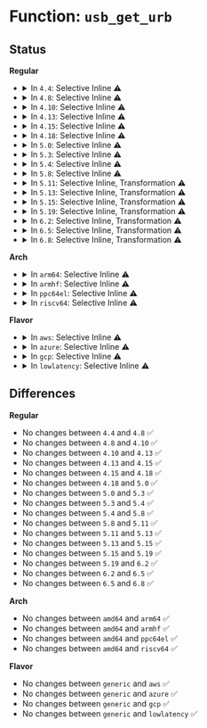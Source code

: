 # Function: <code>usb_get_urb</code>

## Status
<b>Regular</b>
<ul>
<li>
<details>
<summary>In <code>4.4</code>: Selective Inline ⚠️</summary>

```c
struct urb *usb_get_urb(struct urb *urb);
```

**Collision:** Unique Global

**Inline:** Selective

**Transformation:** False

**Instances:**

```
In drivers/usb/core/urb.c (ffffffff8160ff74)
Location: drivers/usb/core/urb.c:107
Inline: True
Inline callers:
  - drivers/usb/core/urb.c:usb_anchor_urb
  - drivers/usb/core/urb.c:usb_poison_anchored_urbs
  - drivers/usb/core/urb.c:usb_kill_anchored_urbs
  - drivers/usb/core/urb.c:usb_get_from_anchor
Direct callers:
  - drivers/usb/core/hcd.c:usb_hcd_submit_urb
  - drivers/usb/core/hcd.c:usb_hcd_flush_endpoint
  - drivers/usb/core/hcd.c:usb_hcd_flush_endpoint
  - drivers/usb/core/devio.c:destroy_async
  - drivers/usb/core/devio.c:async_completed
  - drivers/usb/core/devio.c:usbdev_do_ioctl
```
**Symbols:**

```
ffffffff81610af0-ffffffff81610b42: usb_get_urb (STB_GLOBAL)
```
</details>
</li>
<li>
<details>
<summary>In <code>4.8</code>: Selective Inline ⚠️</summary>

```c
struct urb *usb_get_urb(struct urb *urb);
```

**Collision:** Unique Global

**Inline:** Selective

**Transformation:** False

**Instances:**

```
In drivers/usb/core/urb.c (ffffffff8167076d)
Location: drivers/usb/core/urb.c:107
Inline: True
Inline callers:
  - drivers/usb/core/urb.c:usb_get_from_anchor
  - drivers/usb/core/urb.c:usb_poison_anchored_urbs
  - drivers/usb/core/urb.c:usb_kill_anchored_urbs
  - drivers/usb/core/urb.c:usb_anchor_urb
Direct callers:
  - drivers/usb/core/hcd.c:usb_hcd_flush_endpoint
  - drivers/usb/core/hcd.c:usb_hcd_flush_endpoint
  - drivers/usb/core/hcd.c:usb_hcd_submit_urb
  - drivers/usb/core/devio.c:usbdev_do_ioctl
  - drivers/usb/core/devio.c:destroy_async
  - drivers/usb/core/devio.c:async_completed
```
**Symbols:**

```
ffffffff816706e0-ffffffff81670733: usb_get_urb (STB_GLOBAL)
```
</details>
</li>
<li>
<details>
<summary>In <code>4.10</code>: Selective Inline ⚠️</summary>

```c
struct urb *usb_get_urb(struct urb *urb);
```

**Collision:** Unique Global

**Inline:** Selective

**Transformation:** False

**Instances:**

```
In drivers/usb/core/urb.c (ffffffff8169e41d)
Location: drivers/usb/core/urb.c:110
Inline: True
Inline callers:
  - drivers/usb/core/urb.c:usb_get_from_anchor
  - drivers/usb/core/urb.c:usb_poison_anchored_urbs
  - drivers/usb/core/urb.c:usb_kill_anchored_urbs
  - drivers/usb/core/urb.c:usb_anchor_urb
Direct callers:
  - drivers/usb/core/hcd.c:usb_hcd_flush_endpoint
  - drivers/usb/core/hcd.c:usb_hcd_flush_endpoint
  - drivers/usb/core/hcd.c:usb_hcd_submit_urb
  - drivers/usb/core/devio.c:usbdev_do_ioctl
  - drivers/usb/core/devio.c:destroy_async
  - drivers/usb/core/devio.c:async_completed
```
**Symbols:**

```
ffffffff8169e390-ffffffff8169e3e3: usb_get_urb (STB_GLOBAL)
```
</details>
</li>
<li>
<details>
<summary>In <code>4.13</code>: Selective Inline ⚠️</summary>

```c
struct urb *usb_get_urb(struct urb *urb);
```

**Collision:** Unique Global

**Inline:** Selective

**Transformation:** False

**Instances:**

```
In drivers/usb/core/urb.c (ffffffff816b35bd)
Location: drivers/usb/core/urb.c:110
Inline: True
Inline callers:
  - drivers/usb/core/urb.c:usb_get_from_anchor
  - drivers/usb/core/urb.c:usb_poison_anchored_urbs
  - drivers/usb/core/urb.c:usb_kill_anchored_urbs
  - drivers/usb/core/urb.c:usb_anchor_urb
Direct callers:
  - drivers/usb/core/hcd.c:usb_hcd_flush_endpoint
  - drivers/usb/core/hcd.c:usb_hcd_flush_endpoint
  - drivers/usb/core/hcd.c:usb_hcd_submit_urb
  - drivers/usb/core/devio.c:usbdev_do_ioctl
  - drivers/usb/core/devio.c:destroy_async
  - drivers/usb/core/devio.c:async_completed
```
**Symbols:**

```
ffffffff816b2a20-ffffffff816b2a36: usb_get_urb (STB_GLOBAL)
```
</details>
</li>
<li>
<details>
<summary>In <code>4.15</code>: Selective Inline ⚠️</summary>

```c
struct urb *usb_get_urb(struct urb *urb);
```

**Collision:** Unique Global

**Inline:** Selective

**Transformation:** False

**Instances:**

```
In drivers/usb/core/urb.c (ffffffff8171ee9d)
Location: drivers/usb/core/urb.c:110
Inline: True
Inline callers:
  - drivers/usb/core/urb.c:usb_get_from_anchor
  - drivers/usb/core/urb.c:usb_poison_anchored_urbs
  - drivers/usb/core/urb.c:usb_kill_anchored_urbs
  - drivers/usb/core/urb.c:usb_anchor_urb
Direct callers:
  - drivers/usb/core/hcd.c:usb_hcd_flush_endpoint
  - drivers/usb/core/hcd.c:usb_hcd_flush_endpoint
  - drivers/usb/core/hcd.c:usb_hcd_submit_urb
  - drivers/usb/core/devio.c:usbdev_do_ioctl
  - drivers/usb/core/devio.c:destroy_async
  - drivers/usb/core/devio.c:async_completed
```
**Symbols:**

```
ffffffff8171ee50-ffffffff8171ee6e: usb_get_urb (STB_GLOBAL)
```
</details>
</li>
<li>
<details>
<summary>In <code>4.18</code>: Selective Inline ⚠️</summary>

```c
struct urb *usb_get_urb(struct urb *urb);
```

**Collision:** Unique Global

**Inline:** Selective

**Transformation:** False

**Instances:**

```
In drivers/usb/core/urb.c (ffffffff8175db1d)
Location: drivers/usb/core/urb.c:110
Inline: True
Inline callers:
  - drivers/usb/core/urb.c:usb_get_from_anchor
  - drivers/usb/core/urb.c:usb_poison_anchored_urbs
  - drivers/usb/core/urb.c:usb_kill_anchored_urbs
  - drivers/usb/core/urb.c:usb_anchor_urb
Direct callers:
  - drivers/usb/core/hcd.c:usb_hcd_flush_endpoint
  - drivers/usb/core/hcd.c:usb_hcd_flush_endpoint
  - drivers/usb/core/hcd.c:usb_hcd_submit_urb
  - drivers/usb/core/devio.c:usbdev_do_ioctl
  - drivers/usb/core/devio.c:destroy_async
  - drivers/usb/core/devio.c:async_completed
```
**Symbols:**

```
ffffffff8175d8e0-ffffffff8175d8fd: usb_get_urb (STB_GLOBAL)
```
</details>
</li>
<li>
<details>
<summary>In <code>5.0</code>: Selective Inline ⚠️</summary>

```c
struct urb *usb_get_urb(struct urb *urb);
```

**Collision:** Unique Global

**Inline:** Selective

**Transformation:** False

**Instances:**

```
In drivers/usb/core/urb.c (ffffffff817821fd)
Location: drivers/usb/core/urb.c:110
Inline: True
Inline callers:
  - drivers/usb/core/urb.c:usb_get_from_anchor
  - drivers/usb/core/urb.c:usb_poison_anchored_urbs
  - drivers/usb/core/urb.c:usb_kill_anchored_urbs
  - drivers/usb/core/urb.c:usb_anchor_urb
Direct callers:
  - drivers/usb/core/hcd.c:usb_hcd_flush_endpoint
  - drivers/usb/core/hcd.c:usb_hcd_flush_endpoint
  - drivers/usb/core/hcd.c:usb_hcd_submit_urb
  - drivers/usb/core/devio.c:usbdev_do_ioctl
  - drivers/usb/core/devio.c:destroy_async
  - drivers/usb/core/devio.c:async_completed
```
**Symbols:**

```
ffffffff817821b0-ffffffff817821cd: usb_get_urb (STB_GLOBAL)
```
</details>
</li>
<li>
<details>
<summary>In <code>5.3</code>: Selective Inline ⚠️</summary>

```c
struct urb *usb_get_urb(struct urb *urb);
```

**Collision:** Unique Global

**Inline:** Selective

**Transformation:** False

**Instances:**

```
In drivers/usb/core/urb.c (ffffffff817c06a0)
Location: drivers/usb/core/urb.c:109
Inline: True
Inline callers:
  - drivers/usb/core/urb.c:usb_get_from_anchor
  - drivers/usb/core/urb.c:usb_poison_anchored_urbs
  - drivers/usb/core/urb.c:usb_kill_anchored_urbs
  - drivers/usb/core/urb.c:usb_anchor_urb
Direct callers:
  - drivers/usb/core/hcd.c:usb_hcd_flush_endpoint
  - drivers/usb/core/hcd.c:usb_hcd_flush_endpoint
  - drivers/usb/core/hcd.c:usb_hcd_submit_urb
  - drivers/usb/core/devio.c:usbdev_do_ioctl
  - drivers/usb/core/devio.c:destroy_async
  - drivers/usb/core/devio.c:async_completed
```
**Symbols:**

```
ffffffff817c0650-ffffffff817c066c: usb_get_urb (STB_GLOBAL)
```
</details>
</li>
<li>
<details>
<summary>In <code>5.4</code>: Selective Inline ⚠️</summary>

```c
struct urb *usb_get_urb(struct urb *urb);
```

**Collision:** Unique Global

**Inline:** Selective

**Transformation:** False

**Instances:**

```
In drivers/usb/core/urb.c (ffffffff817f1020)
Location: drivers/usb/core/urb.c:110
Inline: True
Inline callers:
  - drivers/usb/core/urb.c:usb_get_from_anchor
  - drivers/usb/core/urb.c:usb_poison_anchored_urbs
  - drivers/usb/core/urb.c:usb_kill_anchored_urbs
  - drivers/usb/core/urb.c:usb_anchor_urb
Direct callers:
  - drivers/usb/core/hcd.c:usb_hcd_flush_endpoint
  - drivers/usb/core/hcd.c:usb_hcd_flush_endpoint
  - drivers/usb/core/hcd.c:usb_hcd_submit_urb
  - drivers/usb/core/devio.c:usbdev_do_ioctl
  - drivers/usb/core/devio.c:destroy_async
  - drivers/usb/core/devio.c:async_completed
```
**Symbols:**

```
ffffffff817f0fd0-ffffffff817f0fec: usb_get_urb (STB_GLOBAL)
```
</details>
</li>
<li>
<details>
<summary>In <code>5.8</code>: Selective Inline ⚠️</summary>

```c
struct urb *usb_get_urb(struct urb *urb);
```

**Collision:** Unique Global

**Inline:** Selective

**Transformation:** False

**Instances:**

```
In drivers/usb/core/urb.c (ffffffff818c0960)
Location: drivers/usb/core/urb.c:110
Inline: True
Inline callers:
  - drivers/usb/core/urb.c:usb_get_from_anchor
  - drivers/usb/core/urb.c:usb_poison_anchored_urbs
  - drivers/usb/core/urb.c:usb_kill_anchored_urbs
  - drivers/usb/core/urb.c:usb_anchor_urb
Direct callers:
  - drivers/usb/core/hcd.c:usb_hcd_flush_endpoint
  - drivers/usb/core/hcd.c:usb_hcd_flush_endpoint
  - drivers/usb/core/hcd.c:usb_hcd_submit_urb
  - drivers/usb/core/devio.c:usbdev_do_ioctl
  - drivers/usb/core/devio.c:destroy_async
  - drivers/usb/core/devio.c:cancel_bulk_urbs
```
**Symbols:**

```
ffffffff818c07c0-ffffffff818c0817: usb_get_urb (STB_GLOBAL)
```
</details>
</li>
<li>
<details>
<summary>In <code>5.11</code>: Selective Inline, Transformation ⚠️</summary>

```c
struct urb *usb_get_urb(struct urb *urb);
```

**Collision:** Unique Global

**Inline:** Selective

**Transformation:** True

**Instances:**

```
In drivers/usb/core/urb.c (ffffffff818cc2c5)
Location: drivers/usb/core/urb.c:110
Inline: True
Inline callers:
  - drivers/usb/core/urb.c:usb_unlink_anchored_urbs
  - drivers/usb/core/urb.c:usb_poison_anchored_urbs
  - drivers/usb/core/urb.c:usb_kill_anchored_urbs
  - drivers/usb/core/urb.c:usb_anchor_urb
Direct callers:
  - drivers/usb/core/hcd.c:usb_hcd_flush_endpoint
  - drivers/usb/core/hcd.c:usb_hcd_flush_endpoint
  - drivers/usb/core/hcd.c:usb_hcd_submit_urb
  - drivers/usb/core/urb.c:usb_unlink_anchored_urbs
  - drivers/usb/core/urb.c:usb_poison_anchored_urbs
  - drivers/usb/core/urb.c:usb_kill_anchored_urbs
  - drivers/usb/core/urb.c:usb_anchor_urb
  - drivers/usb/core/devio.c:usbdev_do_ioctl
  - drivers/usb/core/devio.c:destroy_async
  - drivers/usb/core/devio.c:cancel_bulk_urbs
```
**Symbols:**

```
ffffffff818cbd40-ffffffff818cbd77: usb_get_urb.part.0 (STB_LOCAL)
ffffffff818cc0b0-ffffffff818cc107: usb_get_urb (STB_GLOBAL)
```
</details>
</li>
<li>
<details>
<summary>In <code>5.13</code>: Selective Inline, Transformation ⚠️</summary>

```c
struct urb *usb_get_urb(struct urb *urb);
```

**Collision:** Unique Global

**Inline:** Selective

**Transformation:** True

**Instances:**

```
In drivers/usb/core/urb.c (ffffffff818af7d5)
Location: drivers/usb/core/urb.c:110
Inline: True
Inline callers:
  - drivers/usb/core/urb.c:usb_unlink_anchored_urbs
  - drivers/usb/core/urb.c:usb_poison_anchored_urbs
  - drivers/usb/core/urb.c:usb_kill_anchored_urbs
  - drivers/usb/core/urb.c:usb_anchor_urb
Direct callers:
  - drivers/usb/core/hcd.c:usb_hcd_flush_endpoint
  - drivers/usb/core/hcd.c:usb_hcd_flush_endpoint
  - drivers/usb/core/hcd.c:usb_hcd_submit_urb
  - drivers/usb/core/urb.c:usb_unlink_anchored_urbs
  - drivers/usb/core/urb.c:usb_poison_anchored_urbs
  - drivers/usb/core/urb.c:usb_kill_anchored_urbs
  - drivers/usb/core/urb.c:usb_anchor_urb
  - drivers/usb/core/devio.c:usbdev_do_ioctl
  - drivers/usb/core/devio.c:destroy_async
  - drivers/usb/core/devio.c:async_completed
```
**Symbols:**

```
ffffffff818af360-ffffffff818af397: usb_get_urb.part.0 (STB_LOCAL)
ffffffff818af5c0-ffffffff818af614: usb_get_urb (STB_GLOBAL)
```
</details>
</li>
<li>
<details>
<summary>In <code>5.15</code>: Selective Inline, Transformation ⚠️</summary>

```c
struct urb *usb_get_urb(struct urb *urb);
```

**Collision:** Unique Global

**Inline:** Selective

**Transformation:** True

**Instances:**

```
In drivers/usb/core/urb.c (ffffffff81944925)
Location: drivers/usb/core/urb.c:110
Inline: True
Inline callers:
  - drivers/usb/core/urb.c:usb_unlink_anchored_urbs
  - drivers/usb/core/urb.c:usb_poison_anchored_urbs
  - drivers/usb/core/urb.c:usb_kill_anchored_urbs
  - drivers/usb/core/urb.c:usb_anchor_urb
Direct callers:
  - drivers/usb/core/hcd.c:usb_hcd_flush_endpoint
  - drivers/usb/core/hcd.c:usb_hcd_flush_endpoint
  - drivers/usb/core/hcd.c:usb_hcd_submit_urb
  - drivers/usb/core/urb.c:usb_unlink_anchored_urbs
  - drivers/usb/core/urb.c:usb_poison_anchored_urbs
  - drivers/usb/core/urb.c:usb_kill_anchored_urbs
  - drivers/usb/core/urb.c:usb_anchor_urb
  - drivers/usb/core/devio.c:usbdev_do_ioctl
  - drivers/usb/core/devio.c:destroy_async
  - drivers/usb/core/devio.c:async_completed
```
**Symbols:**

```
ffffffff819444b0-ffffffff819444e7: usb_get_urb.part.0 (STB_LOCAL)
ffffffff81944710-ffffffff81944764: usb_get_urb (STB_GLOBAL)
```
</details>
</li>
<li>
<details>
<summary>In <code>5.19</code>: Selective Inline, Transformation ⚠️</summary>

```c
struct urb *usb_get_urb(struct urb *urb);
```

**Collision:** Unique Global

**Inline:** Selective

**Transformation:** True

**Instances:**

```
In drivers/usb/core/urb.c (ffffffff81a9d0df)
Location: drivers/usb/core/urb.c:110
Inline: True
Inline callers:
  - drivers/usb/core/urb.c:usb_unlink_anchored_urbs
  - drivers/usb/core/urb.c:usb_poison_anchored_urbs
  - drivers/usb/core/urb.c:usb_kill_anchored_urbs
  - drivers/usb/core/urb.c:usb_anchor_urb
Direct callers:
  - drivers/usb/core/hcd.c:usb_hcd_flush_endpoint
  - drivers/usb/core/hcd.c:usb_hcd_flush_endpoint
  - drivers/usb/core/hcd.c:usb_hcd_submit_urb
  - drivers/usb/core/urb.c:usb_unlink_anchored_urbs
  - drivers/usb/core/urb.c:usb_poison_anchored_urbs
  - drivers/usb/core/urb.c:usb_kill_anchored_urbs
  - drivers/usb/core/urb.c:usb_anchor_urb
  - drivers/usb/core/devio.c:usbdev_do_ioctl
  - drivers/usb/core/devio.c:destroy_async
  - drivers/usb/core/devio.c:async_completed
```
**Symbols:**

```
ffffffff81a9cae0-ffffffff81a9cb3b: usb_get_urb.part.0 (STB_LOCAL)
ffffffff81a9ce30-ffffffff81a9ceb4: usb_get_urb (STB_GLOBAL)
```
</details>
</li>
<li>
<details>
<summary>In <code>6.2</code>: Selective Inline, Transformation ⚠️</summary>

```c
struct urb *usb_get_urb(struct urb *urb);
```

**Collision:** Unique Global

**Inline:** Selective

**Transformation:** True

**Instances:**

```
In drivers/usb/core/urb.c (ffffffff81c2216f)
Location: drivers/usb/core/urb.c:111
Inline: True
Inline callers:
  - drivers/usb/core/urb.c:usb_unlink_anchored_urbs
  - drivers/usb/core/urb.c:usb_poison_anchored_urbs
  - drivers/usb/core/urb.c:usb_kill_anchored_urbs
  - drivers/usb/core/urb.c:usb_anchor_urb
Direct callers:
  - drivers/usb/core/hcd.c:usb_hcd_flush_endpoint
  - drivers/usb/core/hcd.c:usb_hcd_flush_endpoint
  - drivers/usb/core/hcd.c:usb_hcd_submit_urb
  - drivers/usb/core/urb.c:usb_unlink_anchored_urbs
  - drivers/usb/core/urb.c:usb_poison_anchored_urbs
  - drivers/usb/core/urb.c:usb_kill_anchored_urbs
  - drivers/usb/core/urb.c:usb_anchor_urb
  - drivers/usb/core/devio.c:usbdev_do_ioctl
  - drivers/usb/core/devio.c:destroy_async
  - drivers/usb/core/devio.c:async_completed
```
**Symbols:**

```
ffffffff81c21ad0-ffffffff81c21b2b: usb_get_urb.part.0 (STB_LOCAL)
ffffffff81c21e70-ffffffff81c21ef4: usb_get_urb (STB_GLOBAL)
```
</details>
</li>
<li>
<details>
<summary>In <code>6.5</code>: Selective Inline, Transformation ⚠️</summary>

```c
struct urb *usb_get_urb(struct urb *urb);
```

**Collision:** Unique Global

**Inline:** Selective

**Transformation:** True

**Instances:**

```
In drivers/usb/core/urb.c (ffffffff81c890df)
Location: drivers/usb/core/urb.c:111
Inline: True
Inline callers:
  - drivers/usb/core/urb.c:usb_unlink_anchored_urbs
  - drivers/usb/core/urb.c:usb_poison_anchored_urbs
  - drivers/usb/core/urb.c:usb_kill_anchored_urbs
  - drivers/usb/core/urb.c:usb_anchor_urb
Direct callers:
  - drivers/usb/core/hcd.c:usb_hcd_flush_endpoint
  - drivers/usb/core/hcd.c:usb_hcd_flush_endpoint
  - drivers/usb/core/hcd.c:usb_hcd_submit_urb
  - drivers/usb/core/urb.c:usb_unlink_anchored_urbs
  - drivers/usb/core/urb.c:usb_poison_anchored_urbs
  - drivers/usb/core/urb.c:usb_kill_anchored_urbs
  - drivers/usb/core/urb.c:usb_anchor_urb
  - drivers/usb/core/devio.c:usbdev_do_ioctl
  - drivers/usb/core/devio.c:destroy_async
  - drivers/usb/core/devio.c:async_completed
```
**Symbols:**

```
ffffffff81c88a50-ffffffff81c88aab: usb_get_urb.part.0 (STB_LOCAL)
ffffffff81c88de0-ffffffff81c88e64: usb_get_urb (STB_GLOBAL)
```
</details>
</li>
<li>
<details>
<summary>In <code>6.8</code>: Selective Inline, Transformation ⚠️</summary>

```c
struct urb *usb_get_urb(struct urb *urb);
```

**Collision:** Unique Global

**Inline:** Selective

**Transformation:** True

**Instances:**

```
In drivers/usb/core/urb.c (ffffffff81d3db2f)
Location: drivers/usb/core/urb.c:111
Inline: True
Inline callers:
  - drivers/usb/core/urb.c:usb_unlink_anchored_urbs
  - drivers/usb/core/urb.c:usb_poison_anchored_urbs
  - drivers/usb/core/urb.c:usb_kill_anchored_urbs
  - drivers/usb/core/urb.c:usb_anchor_urb
Direct callers:
  - drivers/usb/core/hcd.c:usb_hcd_flush_endpoint
  - drivers/usb/core/hcd.c:usb_hcd_flush_endpoint
  - drivers/usb/core/hcd.c:usb_hcd_submit_urb
  - drivers/usb/core/urb.c:usb_unlink_anchored_urbs
  - drivers/usb/core/urb.c:usb_poison_anchored_urbs
  - drivers/usb/core/urb.c:usb_kill_anchored_urbs
  - drivers/usb/core/urb.c:usb_anchor_urb
  - drivers/usb/core/devio.c:usbdev_do_ioctl
  - drivers/usb/core/devio.c:destroy_async
  - drivers/usb/core/devio.c:async_completed
```
**Symbols:**

```
ffffffff81d3d4a0-ffffffff81d3d4fb: usb_get_urb.part.0 (STB_LOCAL)
ffffffff81d3d830-ffffffff81d3d8b4: usb_get_urb (STB_GLOBAL)
```
</details>
</li>
</ul>
<b>Arch</b>
<ul>
<li>
<details>
<summary>In <code>arm64</code>: Selective Inline ⚠️</summary>

```c
struct urb *usb_get_urb(struct urb *urb);
```

**Collision:** Unique Global

**Inline:** Selective

**Transformation:** False

**Instances:**

```
In drivers/usb/core/urb.c (ffff800010a211a0)
Location: drivers/usb/core/urb.c:110
Inline: True
Inline callers:
  - drivers/usb/core/urb.c:usb_get_from_anchor
  - drivers/usb/core/urb.c:usb_poison_anchored_urbs
  - drivers/usb/core/urb.c:usb_kill_anchored_urbs
  - drivers/usb/core/urb.c:usb_anchor_urb
Direct callers:
  - drivers/usb/core/hcd.c:usb_hcd_flush_endpoint
  - drivers/usb/core/hcd.c:usb_hcd_flush_endpoint
  - drivers/usb/core/hcd.c:usb_hcd_submit_urb
  - drivers/usb/core/devio.c:usbdev_do_ioctl
  - drivers/usb/core/devio.c:destroy_async
  - drivers/usb/core/devio.c:async_completed
```
**Symbols:**

```
ffff800010a20030-ffff800010a20064: usb_get_urb (STB_GLOBAL)
```
</details>
</li>
<li>
<details>
<summary>In <code>armhf</code>: Selective Inline ⚠️</summary>

```c
struct urb *usb_get_urb(struct urb *urb);
```

**Collision:** Unique Global

**Inline:** Selective

**Transformation:** False

**Instances:**

```
In drivers/usb/core/urb.c (c0af7e60)
Location: drivers/usb/core/urb.c:110
Inline: True
Inline callers:
  - drivers/usb/core/urb.c:usb_get_from_anchor
  - drivers/usb/core/urb.c:usb_poison_anchored_urbs
  - drivers/usb/core/urb.c:usb_kill_anchored_urbs
  - drivers/usb/core/urb.c:usb_anchor_urb
Direct callers:
  - drivers/usb/core/hcd.c:usb_hcd_flush_endpoint
  - drivers/usb/core/hcd.c:usb_hcd_flush_endpoint
  - drivers/usb/core/hcd.c:usb_hcd_submit_urb
  - drivers/usb/core/devio.c:usbdev_do_ioctl
  - drivers/usb/core/devio.c:destroy_async
  - drivers/usb/core/devio.c:async_completed
```
**Symbols:**

```
c0af718c-c0af71b4: usb_get_urb (STB_GLOBAL)
```
</details>
</li>
<li>
<details>
<summary>In <code>ppc64el</code>: Selective Inline ⚠️</summary>

```c
struct urb *usb_get_urb(struct urb *urb);
```

**Collision:** Unique Global

**Inline:** Selective

**Transformation:** False

**Instances:**

```
In drivers/usb/core/urb.c (c000000000adae44)
Location: drivers/usb/core/urb.c:110
Inline: True
Inline callers:
  - drivers/usb/core/urb.c:usb_get_from_anchor
  - drivers/usb/core/urb.c:usb_poison_anchored_urbs
  - drivers/usb/core/urb.c:usb_kill_anchored_urbs
  - drivers/usb/core/urb.c:usb_anchor_urb
Direct callers:
  - drivers/usb/core/hcd.c:usb_hcd_flush_endpoint
  - drivers/usb/core/hcd.c:usb_hcd_flush_endpoint
  - drivers/usb/core/hcd.c:usb_hcd_submit_urb
  - drivers/usb/core/devio.c:usbdev_do_ioctl
  - drivers/usb/core/devio.c:destroy_async
  - drivers/usb/core/devio.c:async_completed
```
**Symbols:**

```
c000000000ad9e80-c000000000ad9ea4: usb_get_urb (STB_GLOBAL)
```
</details>
</li>
<li>
<details>
<summary>In <code>riscv64</code>: Selective Inline ⚠️</summary>

```c
struct urb *usb_get_urb(struct urb *urb);
```

**Collision:** Unique Global

**Inline:** Selective

**Transformation:** False

**Instances:**

```
In drivers/usb/core/urb.c (ffffffe000643b86)
Location: drivers/usb/core/urb.c:110
Inline: True
Inline callers:
  - drivers/usb/core/urb.c:usb_get_from_anchor
  - drivers/usb/core/urb.c:usb_poison_anchored_urbs
  - drivers/usb/core/urb.c:usb_kill_anchored_urbs
  - drivers/usb/core/urb.c:usb_anchor_urb
Direct callers:
  - drivers/usb/core/hcd.c:usb_hcd_flush_endpoint
  - drivers/usb/core/hcd.c:usb_hcd_flush_endpoint
  - drivers/usb/core/hcd.c:usb_hcd_submit_urb
  - drivers/usb/core/devio.c:usbdev_do_ioctl
  - drivers/usb/core/devio.c:destroy_async
  - drivers/usb/core/devio.c:async_completed
```
**Symbols:**

```
ffffffe0006430d0-ffffffe0006430fa: usb_get_urb (STB_GLOBAL)
```
</details>
</li>
</ul>
<b>Flavor</b>
<ul>
<li>
<details>
<summary>In <code>aws</code>: Selective Inline ⚠️</summary>

```c
struct urb *usb_get_urb(struct urb *urb);
```

**Collision:** Unique Global

**Inline:** Selective

**Transformation:** False

**Instances:**

```
In drivers/usb/core/urb.c (ffffffff817a9400)
Location: drivers/usb/core/urb.c:110
Inline: True
Inline callers:
  - drivers/usb/core/urb.c:usb_get_from_anchor
  - drivers/usb/core/urb.c:usb_poison_anchored_urbs
  - drivers/usb/core/urb.c:usb_kill_anchored_urbs
  - drivers/usb/core/urb.c:usb_anchor_urb
Direct callers:
  - drivers/usb/core/hcd.c:usb_hcd_flush_endpoint
  - drivers/usb/core/hcd.c:usb_hcd_flush_endpoint
  - drivers/usb/core/hcd.c:usb_hcd_submit_urb
  - drivers/usb/core/devio.c:usbdev_do_ioctl
  - drivers/usb/core/devio.c:destroy_async
  - drivers/usb/core/devio.c:async_completed
```
**Symbols:**

```
ffffffff817a93b0-ffffffff817a93cc: usb_get_urb (STB_GLOBAL)
```
</details>
</li>
<li>
<details>
<summary>In <code>azure</code>: Selective Inline ⚠️</summary>

```c
struct urb *usb_get_urb(struct urb *urb);
```

**Collision:** Unique Global

**Inline:** Selective

**Transformation:** False

**Instances:**

```
In drivers/usb/core/urb.c (ffffffff8179ae00)
Location: drivers/usb/core/urb.c:110
Inline: True
Inline callers:
  - drivers/usb/core/urb.c:usb_get_from_anchor
  - drivers/usb/core/urb.c:usb_poison_anchored_urbs
  - drivers/usb/core/urb.c:usb_kill_anchored_urbs
  - drivers/usb/core/urb.c:usb_anchor_urb
Direct callers:
  - drivers/usb/core/hcd.c:usb_hcd_flush_endpoint
  - drivers/usb/core/hcd.c:usb_hcd_flush_endpoint
  - drivers/usb/core/hcd.c:usb_hcd_submit_urb
  - drivers/usb/core/devio.c:usbdev_do_ioctl
  - drivers/usb/core/devio.c:destroy_async
  - drivers/usb/core/devio.c:async_completed
```
**Symbols:**

```
ffffffff8179adb0-ffffffff8179adcc: usb_get_urb (STB_GLOBAL)
```
</details>
</li>
<li>
<details>
<summary>In <code>gcp</code>: Selective Inline ⚠️</summary>

```c
struct urb *usb_get_urb(struct urb *urb);
```

**Collision:** Unique Global

**Inline:** Selective

**Transformation:** False

**Instances:**

```
In drivers/usb/core/urb.c (ffffffff817e5ea0)
Location: drivers/usb/core/urb.c:110
Inline: True
Inline callers:
  - drivers/usb/core/urb.c:usb_get_from_anchor
  - drivers/usb/core/urb.c:usb_poison_anchored_urbs
  - drivers/usb/core/urb.c:usb_kill_anchored_urbs
  - drivers/usb/core/urb.c:usb_anchor_urb
Direct callers:
  - drivers/usb/core/hcd.c:usb_hcd_flush_endpoint
  - drivers/usb/core/hcd.c:usb_hcd_flush_endpoint
  - drivers/usb/core/hcd.c:usb_hcd_submit_urb
  - drivers/usb/core/devio.c:usbdev_do_ioctl
  - drivers/usb/core/devio.c:destroy_async
  - drivers/usb/core/devio.c:async_completed
```
**Symbols:**

```
ffffffff817e5e50-ffffffff817e5e6c: usb_get_urb (STB_GLOBAL)
```
</details>
</li>
<li>
<details>
<summary>In <code>lowlatency</code>: Selective Inline ⚠️</summary>

```c
struct urb *usb_get_urb(struct urb *urb);
```

**Collision:** Unique Global

**Inline:** Selective

**Transformation:** False

**Instances:**

```
In drivers/usb/core/urb.c (ffffffff81800100)
Location: drivers/usb/core/urb.c:110
Inline: True
Inline callers:
  - drivers/usb/core/urb.c:usb_get_from_anchor
  - drivers/usb/core/urb.c:usb_poison_anchored_urbs
  - drivers/usb/core/urb.c:usb_kill_anchored_urbs
  - drivers/usb/core/urb.c:usb_anchor_urb
Direct callers:
  - drivers/usb/core/hcd.c:usb_hcd_flush_endpoint
  - drivers/usb/core/hcd.c:usb_hcd_flush_endpoint
  - drivers/usb/core/hcd.c:usb_hcd_submit_urb
  - drivers/usb/core/devio.c:usbdev_do_ioctl
  - drivers/usb/core/devio.c:destroy_async
  - drivers/usb/core/devio.c:async_completed
```
**Symbols:**

```
ffffffff818000b0-ffffffff818000cc: usb_get_urb (STB_GLOBAL)
```
</details>
</li>
</ul>

## Differences
<b>Regular</b>
<ul>
<li>
No changes between <code>4.4</code> and <code>4.8</code> ✅
</li>
<li>
No changes between <code>4.8</code> and <code>4.10</code> ✅
</li>
<li>
No changes between <code>4.10</code> and <code>4.13</code> ✅
</li>
<li>
No changes between <code>4.13</code> and <code>4.15</code> ✅
</li>
<li>
No changes between <code>4.15</code> and <code>4.18</code> ✅
</li>
<li>
No changes between <code>4.18</code> and <code>5.0</code> ✅
</li>
<li>
No changes between <code>5.0</code> and <code>5.3</code> ✅
</li>
<li>
No changes between <code>5.3</code> and <code>5.4</code> ✅
</li>
<li>
No changes between <code>5.4</code> and <code>5.8</code> ✅
</li>
<li>
No changes between <code>5.8</code> and <code>5.11</code> ✅
</li>
<li>
No changes between <code>5.11</code> and <code>5.13</code> ✅
</li>
<li>
No changes between <code>5.13</code> and <code>5.15</code> ✅
</li>
<li>
No changes between <code>5.15</code> and <code>5.19</code> ✅
</li>
<li>
No changes between <code>5.19</code> and <code>6.2</code> ✅
</li>
<li>
No changes between <code>6.2</code> and <code>6.5</code> ✅
</li>
<li>
No changes between <code>6.5</code> and <code>6.8</code> ✅
</li>
</ul>
<b>Arch</b>
<ul>
<li>
No changes between <code>amd64</code> and <code>arm64</code> ✅
</li>
<li>
No changes between <code>amd64</code> and <code>armhf</code> ✅
</li>
<li>
No changes between <code>amd64</code> and <code>ppc64el</code> ✅
</li>
<li>
No changes between <code>amd64</code> and <code>riscv64</code> ✅
</li>
</ul>
<b>Flavor</b>
<ul>
<li>
No changes between <code>generic</code> and <code>aws</code> ✅
</li>
<li>
No changes between <code>generic</code> and <code>azure</code> ✅
</li>
<li>
No changes between <code>generic</code> and <code>gcp</code> ✅
</li>
<li>
No changes between <code>generic</code> and <code>lowlatency</code> ✅
</li>
</ul>
